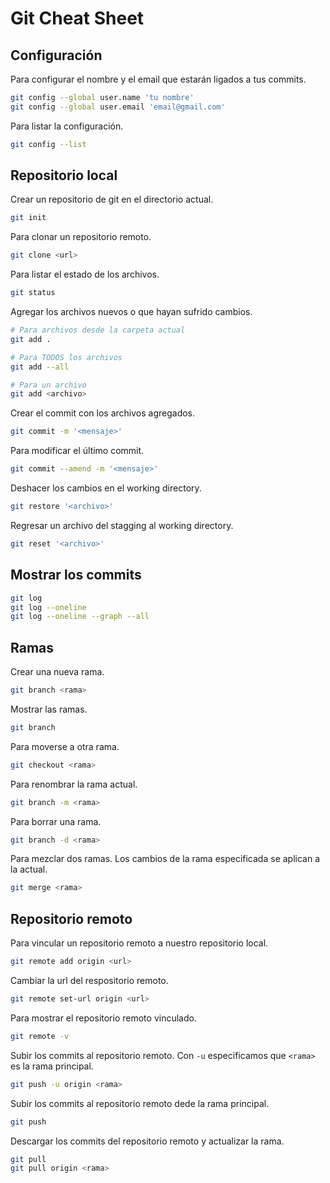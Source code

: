 # Git Cheat Sheet

## Configuración

Para configurar el nombre y el email que estarán ligados a tus commits.

```bash
git config --global user.name 'tu nombre'
git config --global user.email 'email@gmail.com'
```

Para listar la configuración.

```bash
git config --list
```

## Repositorio local

Crear un repositorio de git en el directorio actual.
```bash
git init
```

Para clonar un repositorio remoto.

```bash
git clone <url>
```

Para listar el estado de los archivos.

```bash
git status
```

Agregar los archivos nuevos o que hayan sufrido cambios.

```bash
# Para archivos desde la carpeta actual
git add .

# Para TODOS los archivos
git add --all

# Para un archivo
git add <archivo>
```

Crear el commit con los archivos agregados.

```bash
git commit -m '<mensaje>'
```

Para modificar el último commit.

```bash
git commit --amend -m '<mensaje>'
```

Deshacer los cambios en el working directory.

```bash
git restore '<archivo>'
```

Regresar un archivo del stagging al working directory.
```bash
git reset '<archivo>'
```

## Mostrar los commits

```bash
git log
git log --oneline
git log --oneline --graph --all
```

## Ramas

Crear una nueva rama.

```bash
git branch <rama>
```

Mostrar las ramas.
```bash
git branch
```

Para moverse a otra rama.

```bash
git checkout <rama>
```

Para renombrar la rama actual.

```bash
git branch -m <rama>
```

Para borrar una rama.

```bash
git branch -d <rama>
```

Para mezclar dos ramas. Los cambios de la rama especificada se aplican a la actual.

```bash
git merge <rama>
```

## Repositorio remoto

Para vincular un repositorio remoto a nuestro repositorio local.

```bash
git remote add origin <url>
```

Cambiar la url del respositorio remoto.

```bash
git remote set-url origin <url>
```
Para mostrar el repositorio remoto vinculado.

```bash
git remote -v
```

Subir los commits al repositorio remoto. Con `-u` especificamos que `<rama>` es la rama principal.

```bash
git push -u origin <rama>
```

Subir los commits al repositorio remoto dede la rama principal.

```bash
git push
```

Descargar los commits del repositorio remoto y actualizar la rama.

```bash
git pull
git pull origin <rama>
```
